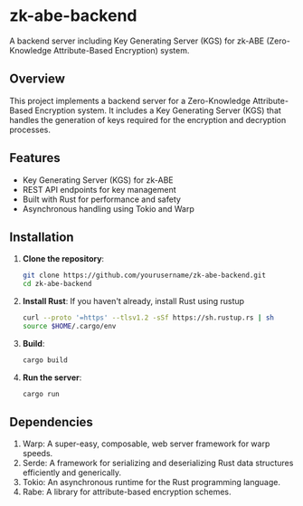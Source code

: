 # zk-abe-backend

A backend server including Key Generating Server (KGS) for zk-ABE (Zero-Knowledge Attribute-Based Encryption) system.

## Overview

This project implements a backend server for a Zero-Knowledge Attribute-Based Encryption system. It includes a Key Generating Server (KGS) that handles the generation of keys required for the encryption and decryption processes.

## Features

- Key Generating Server (KGS) for zk-ABE
- REST API endpoints for key management
- Built with Rust for performance and safety
- Asynchronous handling using Tokio and Warp

## Installation

1. **Clone the repository**:
   ```bash
   git clone https://github.com/yourusername/zk-abe-backend.git
   cd zk-abe-backend
   
2. **Install Rust**:
    If you haven't already, install Rust using rustup
   ```bash
   curl --proto '=https' --tlsv1.2 -sSf https://sh.rustup.rs | sh
   source $HOME/.cargo/env

3. **Build**:
   ```bash
   cargo build

4. **Run the server**:
   ```bash
   cargo run

## Dependencies

  1. Warp: A super-easy, composable, web server framework for warp speeds.
  2. Serde: A framework for serializing and deserializing Rust data structures efficiently and generically.
  3. Tokio: An asynchronous runtime for the Rust programming language.
  4. Rabe: A library for attribute-based encryption schemes.

   
 
